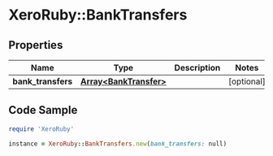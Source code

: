 # XeroRuby::BankTransfers

## Properties

Name | Type | Description | Notes
------------ | ------------- | ------------- | -------------
**bank_transfers** | [**Array&lt;BankTransfer&gt;**](BankTransfer.md) |  | [optional] 

## Code Sample

```ruby
require 'XeroRuby'

instance = XeroRuby::BankTransfers.new(bank_transfers: null)
```


